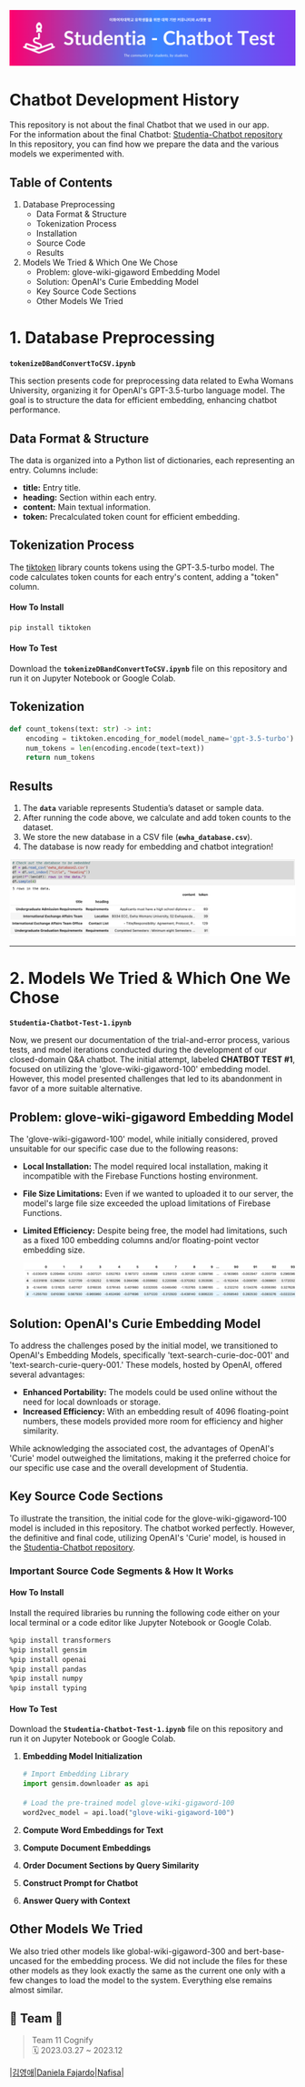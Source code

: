 ![Studentia - Read.ME Title](images/studentia-banner.png)
# **Chatbot Development History**
This repository is not about the final Chatbot that we used in our app.<br/> 
For the information about the final Chatbot: [Studentia-Chatbot repository](https://github.com/Studentia/Studentia-Chatbot) <br/>
In this repository, you can find how we prepare the data and the various models we experimented with.

## **Table of Contents**

1. Database Preprocessing
    - Data Format & Structure
    - Tokenization Process
    - Installation
    - Source Code
    - Results
2. Models We Tried & Which One We Chose
    - Problem: glove-wiki-gigaword Embedding Model
    - Solution: OpenAI's Curie Embedding Model
    - Key Source Code Sections
    - Other Models We Tried

# **1. Database Preprocessing**

**`tokenizeDBandConvertToCSV.ipynb`**

This section presents code for preprocessing data related to Ewha Womans University, organizing it for OpenAI's GPT-3.5-turbo language model. The goal is to structure the data for efficient embedding, enhancing chatbot performance.

## **Data Format & Structure**

The data is organized into a Python list of dictionaries, each representing an entry. Columns include:

- **title:** Entry title.
- **heading:** Section within each entry.
- **content:** Main textual information.
- **token:** Precalculated token count for efficient embedding.

## **Tokenization Process**

The [tiktoken](https://github.com/openai/openai-cookbook/blob/main/examples/How_to_count_tokens_with_tiktoken.ipynb) library counts tokens using the GPT-3.5-turbo model. The code calculates token counts for each entry's content, adding a "token" column.

#### **How To Install**

```bash
pip install tiktoken
```

#### **How To Test**
Download the **`tokenizeDBandConvertToCSV.ipynb`** file on this repository and run it on Jupyter Notebook or Google Colab.

## **Tokenization**

```python
def count_tokens(text: str) -> int:
    encoding = tiktoken.encoding_for_model(model_name='gpt-3.5-turbo')
    num_tokens = len(encoding.encode(text=text))
    return num_tokens
```

## **Results**

1. The **`data`** variable represents Studentia’s dataset or sample data.
2. After running the code above, we calculate and add token counts to the dataset.
3. We store the new database in a CSV file (**`ewha_database.csv`**).
4. The database is now ready for embedding and chatbot integration!

![Database Structure Result - Sample Image](images/Screenshot%202023-12-08%20at%202.51.37%20PM.png)

---

# **2. Models We Tried & Which One We Chose**

**`Studentia-Chatbot-Test-1.ipynb`**

Now, we present our documentation of the trial-and-error process, various tests, and model iterations conducted during the development of our closed-domain Q&A chatbot. The initial attempt, labeled **CHATBOT TEST #1**, focused on utilizing the 'glove-wiki-gigaword-100' embedding model. However, this model presented challenges that led to its abandonment in favor of a more suitable alternative.

## **Problem: glove-wiki-gigaword Embedding Model**

The 'glove-wiki-gigaword-100' model, while initially considered, proved unsuitable for our specific case due to the following reasons:

- **Local Installation:** The model required local installation, making it incompatible with the Firebase Functions hosting environment.
- **File Size Limitations:** Even if we wanted to uploaded it to our server, the model's large file size exceeded the upload limitations of Firebase Functions.
- **Limited Efficiency:** Despite being free, the model had limitations, such as a fixed 100 embedding columns and/or floating-point vector embedding size.
    
    ![100 embedding float-point numbers limit - Sample Image](images/Screenshot%202023-12-08%20at%202.51.12%20PM.png)
    

## **Solution: OpenAI's Curie Embedding Model**

To address the challenges posed by the initial model, we transitioned to OpenAI's Embedding Models, specifically 'text-search-curie-doc-001' and 'text-search-curie-query-001.' These models, hosted by OpenAI, offered several advantages:

- **Enhanced Portability:** The models could be used online without the need for local downloads or storage.
- **Increased Efficiency:** With an embedding result of 4096 floating-point numbers, these models provided more room for efficiency and higher similarity.

While acknowledging the associated cost, the advantages of OpenAI's 'Curie' model outweighed the limitations, making it the preferred choice for our specific use case and the overall development of Studentia.

## **Key Source Code Sections**

To illustrate the transition, the initial code for the glove-wiki-gigaword-100 model is included in this repository. The chatbot worked perfectly. However, the definitive and final code, utilizing OpenAI's 'Curie' model, is housed in the [Studentia-Chatbot repository](https://github.com/Studentia/Studentia-Chatbot).

### **Important Source Code Segments & How It Works**

#### **How To Install**

Install the required libraries bu running the following code either on your local terminal or a code editor like Jupyter Notebook or Google Colab.

```bash
%pip install transformers
%pip install gensim
%pip install openai
%pip install pandas
%pip install numpy
%pip install typing
```

#### **How To Test**

Download the **`Studentia-Chatbot-Test-1.ipynb`** file on this repository and run it on Jupyter Notebook or Google Colab.

1. **Embedding Model Initialization**
    
    ```python
    # Import Embedding Library
    import gensim.downloader as api
    
    # Load the pre-trained model glove-wiki-gigaword-100
    word2vec_model = api.load("glove-wiki-gigaword-100")
    ```
    
2. **Compute Word Embeddings for Text**
3. **Compute Document Embeddings**
4. **Order Document Sections by Query Similarity**
5. **Construct Prompt for Chatbot**
6. **Answer Query with Context**

## Other Models We Tried

We also tried other models like global-wiki-gigaword-300 and bert-base-uncased for the embedding process. We did not include the files for these other models as they look exactly the same as the current one only with a few changes to load the model to the system. Everything else remains almost similar.

## __📓 Team 📓__
> Team 11 Cognify <br/>
> 🗓️ 2023.03.27 ~ 2023.12

|[김영애](https://github.com/Y1K5)|[Daniela Fajardo](https://github.com/danielabfajardo)|[Nafisa](https://github.com/NafisaOtakhanova)|
